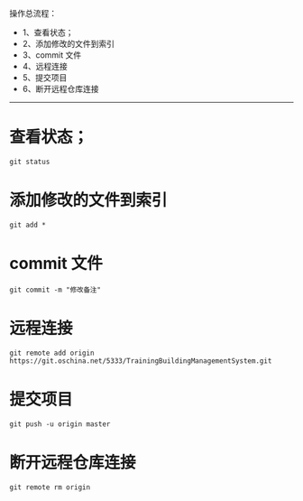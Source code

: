 操作总流程：
- 1、查看状态；
- 2、添加修改的文件到索引
- 3、commit 文件
- 4、远程连接
- 5、提交项目
- 6、断开远程仓库连接

----------
# 查看状态；
```
git status
```
# 添加修改的文件到索引
```
git add *
```
# commit 文件
```
git commit -m "修改备注"
```
# 远程连接
```
git remote add origin https://git.oschina.net/5333/TrainingBuildingManagementSystem.git
```
# 提交项目
```
git push -u origin master
```
# 断开远程仓库连接
```
git remote rm origin
```